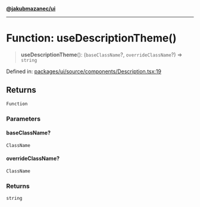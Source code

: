 [**@jakubmazanec/ui**](../README.md)

---

# Function: useDescriptionTheme()

> **useDescriptionTheme**(): (`baseClassName`?, `overrideClassName`?) => `string`

Defined in:
[packages/ui/source/components/Description.tsx:19](https://github.com/jakubmazanec/tools/blob/adfe44f908094c1d1cdf19837842b33066bbd9d7/packages/ui/source/components/Description.tsx#L19)

## Returns

`Function`

### Parameters

#### baseClassName?

`ClassName`

#### overrideClassName?

`ClassName`

### Returns

`string`
